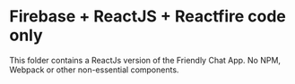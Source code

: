 # Firebase + ReactJS + Reactfire code only

This folder contains a ReactJs version of the Friendly Chat App.
No NPM, Webpack or other non-essential components.

